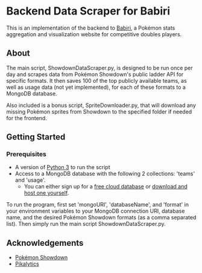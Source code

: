 # Backend Data Scraper for Babiri

This is an implementation of the backend to [Babiri](https://github.com/sreilly64/babiri_v1), a Pokémon stats 
aggregation and visualization website for competitive doubles players.

## About

The main script, ShowdownDataScraper.py, is designed to be run once per day and scrapes data from Pokémon Showdown's 
public ladder API for specific formats. It then saves 100 of the top publicly available teams, as well as usage data
(not yet implemented), for each of these formats to a MongoDB database.

Also included is a bonus script, SpriteDownloader.py, that will download any missing Pokémon sprites from Showdown to 
the specified folder if needed for the frontend.

## Getting Started
### Prerequisites
- A version of [Python 3](https://www.python.org/downloads/) to run the script
- Access to a MongoDB database with the following 2 collections: 'teams' and 'usage'. 
    - You can either sign up for a [free cloud database](https://www.mongodb.com/cloud/atlas/register) 
      or [download and host one yourself](https://www.mongodb.com/try/download/community).

To run the program, first set 'mongoURI', 'databaseName', and 'format' in your environment variables to your 
MongoDB connection URI, database name, and the desired Pokémon Showdown formats (as a comma separated list). 
Then simply run the main script ShowdownDataScraper.py.


## Acknowledgements

- [Pokémon Showdown](https://pokemonshowdown.com/)
- [Pikalytics](https://pikalytics.com/)

